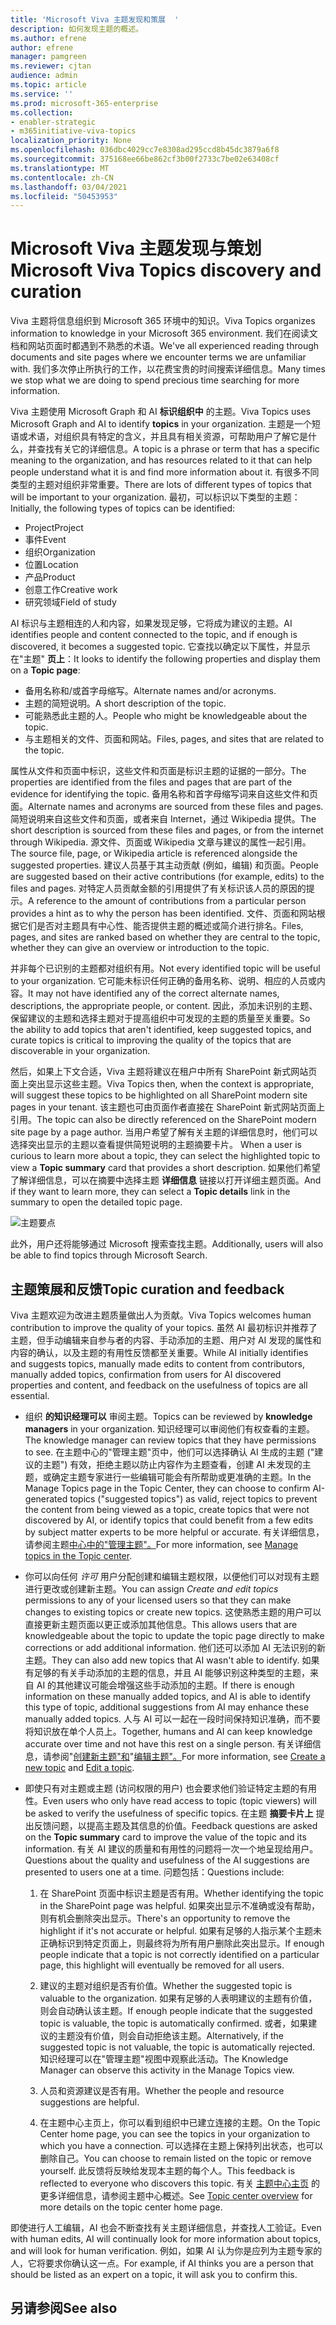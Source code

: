 ```yaml
---
title: 'Microsoft Viva 主题发现和策展  '
description: 如何发现主题的概述。
ms.author: efrene
author: efrene
manager: pamgreen
ms.reviewer: cjtan
audience: admin
ms.topic: article
ms.service: ''
ms.prod: microsoft-365-enterprise
ms.collection:
- enabler-strategic
- m365initiative-viva-topics
localization_priority: None
ms.openlocfilehash: 036dbc4029cc7e8308ad295ccd8b45dc3879a6f8
ms.sourcegitcommit: 375168ee66be862cf3b00f2733c7be02e63408cf
ms.translationtype: MT
ms.contentlocale: zh-CN
ms.lasthandoff: 03/04/2021
ms.locfileid: "50453953"
---
```

# <a name="microsoft-viva-topics-discovery-and-curation"></a><span data-ttu-id="98ac3-103">Microsoft Viva 主题发现与策划</span><span class="sxs-lookup"><span data-stu-id="98ac3-103">Microsoft Viva Topics discovery and curation</span></span> 

<span data-ttu-id="98ac3-104">Viva 主题将信息组织到 Microsoft 365 环境中的知识。</span><span class="sxs-lookup"><span data-stu-id="98ac3-104">Viva Topics organizes information to knowledge in your Microsoft 365 environment.</span></span> <span data-ttu-id="98ac3-105">我们在阅读文档和网站页面时都遇到不熟悉的术语。</span><span class="sxs-lookup"><span data-stu-id="98ac3-105">We've all experienced reading through documents and site pages where we encounter terms we are unfamiliar with.</span></span> <span data-ttu-id="98ac3-106">我们多次停止所执行的工作，以花费宝贵的时间搜索详细信息。</span><span class="sxs-lookup"><span data-stu-id="98ac3-106">Many times we stop what we are doing to spend precious time searching for more information.</span></span>

<span data-ttu-id="98ac3-107">Viva 主题使用 Microsoft Graph 和 AI **标识组织中** 的主题。</span><span class="sxs-lookup"><span data-stu-id="98ac3-107">Viva Topics uses Microsoft Graph and AI to identify **topics** in your organization.</span></span>  <span data-ttu-id="98ac3-108">主题是一个短语或术语，对组织具有特定的含义，并且具有相关资源，可帮助用户了解它是什么，并查找有关它的详细信息。</span><span class="sxs-lookup"><span data-stu-id="98ac3-108">A topic is a phrase or term that has a specific meaning to the organization, and has resources related to it that can help people understand what it is and find more information about it.</span></span> <span data-ttu-id="98ac3-109">有很多不同类型的主题对组织非常重要。</span><span class="sxs-lookup"><span data-stu-id="98ac3-109">There are lots of different types of topics that will be important to your organization.</span></span> <span data-ttu-id="98ac3-110">最初，可以标识以下类型的主题：</span><span class="sxs-lookup"><span data-stu-id="98ac3-110">Initially, the following types of topics can be identified:</span></span>
- <span data-ttu-id="98ac3-111">Project</span><span class="sxs-lookup"><span data-stu-id="98ac3-111">Project</span></span>
- <span data-ttu-id="98ac3-112">事件</span><span class="sxs-lookup"><span data-stu-id="98ac3-112">Event</span></span>
- <span data-ttu-id="98ac3-113">组织</span><span class="sxs-lookup"><span data-stu-id="98ac3-113">Organization</span></span>
- <span data-ttu-id="98ac3-114">位置</span><span class="sxs-lookup"><span data-stu-id="98ac3-114">Location</span></span>
- <span data-ttu-id="98ac3-115">产品</span><span class="sxs-lookup"><span data-stu-id="98ac3-115">Product</span></span>
- <span data-ttu-id="98ac3-116">创意工作</span><span class="sxs-lookup"><span data-stu-id="98ac3-116">Creative work</span></span>
- <span data-ttu-id="98ac3-117">研究领域</span><span class="sxs-lookup"><span data-stu-id="98ac3-117">Field of study</span></span>

<span data-ttu-id="98ac3-118">AI 标识与主题相连的人和内容，如果发现足够，它将成为建议的主题。</span><span class="sxs-lookup"><span data-stu-id="98ac3-118">AI identifies people and content connected to the topic, and if enough is discovered, it becomes a suggested topic.</span></span> <span data-ttu-id="98ac3-119">它查找以确定以下属性，并显示在"主题" **页上**：</span><span class="sxs-lookup"><span data-stu-id="98ac3-119">It looks to identify the following properties and display them on a **Topic page**:</span></span>
- <span data-ttu-id="98ac3-120">备用名称和/或首字母缩写。</span><span class="sxs-lookup"><span data-stu-id="98ac3-120">Alternate names and/or acronyms.</span></span>
- <span data-ttu-id="98ac3-121">主题的简短说明。</span><span class="sxs-lookup"><span data-stu-id="98ac3-121">A short description of the topic.</span></span>
- <span data-ttu-id="98ac3-122">可能熟悉此主题的人。</span><span class="sxs-lookup"><span data-stu-id="98ac3-122">People who might be knowledgeable about the topic.</span></span>
- <span data-ttu-id="98ac3-123">与主题相关的文件、页面和网站。</span><span class="sxs-lookup"><span data-stu-id="98ac3-123">Files, pages, and sites that are related to the topic.</span></span>

<span data-ttu-id="98ac3-124">属性从文件和页面中标识，这些文件和页面是标识主题的证据的一部分。</span><span class="sxs-lookup"><span data-stu-id="98ac3-124">The properties are identified from the files and pages that are part of the evidence for identifying the topic.</span></span> <span data-ttu-id="98ac3-125">备用名称和首字母缩写词来自这些文件和页面。</span><span class="sxs-lookup"><span data-stu-id="98ac3-125">Alternate names and acronyms are sourced from these files and pages.</span></span> <span data-ttu-id="98ac3-126">简短说明来自这些文件和页面，或者来自 Internet，通过 Wikipedia 提供。</span><span class="sxs-lookup"><span data-stu-id="98ac3-126">The short description is sourced from these files and pages, or from the internet through Wikipedia.</span></span> <span data-ttu-id="98ac3-127">源文件、页面或 Wikipedia 文章与建议的属性一起引用。</span><span class="sxs-lookup"><span data-stu-id="98ac3-127">The source file, page, or Wikipedia article is referenced alongside the suggested properties.</span></span> <span data-ttu-id="98ac3-128">建议人员基于其主动贡献 (例如，编辑) 和页面。</span><span class="sxs-lookup"><span data-stu-id="98ac3-128">People are suggested based on their active contributions (for example, edits) to the files and pages.</span></span> <span data-ttu-id="98ac3-129">对特定人员贡献金额的引用提供了有关标识该人员的原因的提示。</span><span class="sxs-lookup"><span data-stu-id="98ac3-129">A reference to the amount of contributions from a particular person provides a hint as to why the person has been identified.</span></span> <span data-ttu-id="98ac3-130">文件、页面和网站根据它们是否对主题具有中心性、能否提供主题的概述或简介进行排名。</span><span class="sxs-lookup"><span data-stu-id="98ac3-130">Files, pages, and sites are ranked based on whether they are central to the topic, whether they can give an overview or introduction to the topic.</span></span> 

<span data-ttu-id="98ac3-131">并非每个已识别的主题都对组织有用。</span><span class="sxs-lookup"><span data-stu-id="98ac3-131">Not every identified topic will be useful to your organization.</span></span> <span data-ttu-id="98ac3-132">它可能未标识任何正确的备用名称、说明、相应的人员或内容。</span><span class="sxs-lookup"><span data-stu-id="98ac3-132">It may not have identified any of the correct alternate names, descriptions, the appropriate people, or content.</span></span> <span data-ttu-id="98ac3-133">因此，添加未识别的主题、保留建议的主题和选择主题对于提高组织中可发现的主题的质量至关重要。</span><span class="sxs-lookup"><span data-stu-id="98ac3-133">So the ability to add topics that aren't identified, keep suggested topics, and curate topics is critical to improving the quality of the topics that are discoverable in your organization.</span></span>

<span data-ttu-id="98ac3-134">然后，如果上下文合适，Viva 主题将建议在租户中所有 SharePoint 新式网站页面上突出显示这些主题。</span><span class="sxs-lookup"><span data-stu-id="98ac3-134">Viva Topics then, when the context is appropriate, will suggest these topics to be highlighted on all SharePoint modern site pages in your tenant.</span></span> <span data-ttu-id="98ac3-135">该主题也可由页面作者直接在 SharePoint 新式网站页面上引用。</span><span class="sxs-lookup"><span data-stu-id="98ac3-135">The topic can also be directly referenced on the SharePoint modern site page by a page author.</span></span> <span data-ttu-id="98ac3-136">当用户希望了解有关主题的详细信息时，他们可以选择突出显示的主题以查看提供简短说明的主题摘要卡片。 </span><span class="sxs-lookup"><span data-stu-id="98ac3-136">When a user is curious to learn more about a topic, they can select the highlighted topic to view a **Topic summary** card that provides a short description.</span></span> <span data-ttu-id="98ac3-137">如果他们希望了解详细信息，可以在摘要中选择主题 **详细信息** 链接以打开详细主题页面。</span><span class="sxs-lookup"><span data-stu-id="98ac3-137">And if they want to learn more, they can select a **Topic details** link in the summary to open the detailed topic page.</span></span>

![主题要点](../media/knowledge-management/saturn.png) </br>

<span data-ttu-id="98ac3-139">此外，用户还将能够通过 Microsoft 搜索查找主题。</span><span class="sxs-lookup"><span data-stu-id="98ac3-139">Additionally, users will also be able to find topics through Microsoft Search.</span></span>

## <a name="topic-curation-and-feedback"></a><span data-ttu-id="98ac3-140">主题策展和反馈</span><span class="sxs-lookup"><span data-stu-id="98ac3-140">Topic curation and feedback</span></span>

<span data-ttu-id="98ac3-141">Viva 主题欢迎为改进主题质量做出人为贡献。</span><span class="sxs-lookup"><span data-stu-id="98ac3-141">Viva Topics welcomes human contribution to improve the quality of your topics.</span></span> <span data-ttu-id="98ac3-142">虽然 AI 最初标识并推荐了主题，但手动编辑来自参与者的内容、手动添加的主题、用户对 AI 发现的属性和内容的确认，以及主题的有用性反馈都至关重要。</span><span class="sxs-lookup"><span data-stu-id="98ac3-142">While AI initially identifies and suggests topics, manually made edits to content from contributors, manually added topics, confirmation from users for AI discovered properties and content, and feedback on the usefulness of topics are all essential.</span></span>

- <span data-ttu-id="98ac3-143">组织 **的知识经理可以** 审阅主题。</span><span class="sxs-lookup"><span data-stu-id="98ac3-143">Topics can be reviewed by **knowledge managers** in your organization.</span></span> <span data-ttu-id="98ac3-144">知识经理可以审阅他们有权查看的主题。</span><span class="sxs-lookup"><span data-stu-id="98ac3-144">The knowledge manager can review topics that they have permissions to see.</span></span> <span data-ttu-id="98ac3-145">在主题中心的"管理主题"页中，他们可以选择确认 AI 生成的主题 ("建议的主题") 有效，拒绝主题以防止内容作为主题查看，创建 AI 未发现的主题，或确定主题专家进行一些编辑可能会有所帮助或更准确的主题。</span><span class="sxs-lookup"><span data-stu-id="98ac3-145">In the Manage Topics page in the Topic Center, they can choose to confirm AI-generated topics ("suggested topics") as valid, reject topics to prevent the content from being viewed as a topic, create topics that were not discovered by AI, or identify topics that could benefit from a few edits by subject matter experts to be more helpful or accurate.</span></span> <span data-ttu-id="98ac3-146">有关详细信息，请参阅主题[中心中的"管理主题"。](manage-topics.md)</span><span class="sxs-lookup"><span data-stu-id="98ac3-146">For more information, see [Manage topics in the Topic center](manage-topics.md).</span></span>

- <span data-ttu-id="98ac3-147">你可以向任何 *许可* 用户分配创建和编辑主题权限，以便他们可以对现有主题进行更改或创建新主题。</span><span class="sxs-lookup"><span data-stu-id="98ac3-147">You can assign *Create and edit topics* permissions to any of your licensed users so that they can make changes to existing topics or create new topics.</span></span> <span data-ttu-id="98ac3-148">这使熟悉主题的用户可以直接更新主题页面以更正或添加其他信息。</span><span class="sxs-lookup"><span data-stu-id="98ac3-148">This allows users that are knowledgeable about the topic to update the topic page directly to make corrections or add additional information.</span></span> <span data-ttu-id="98ac3-149">他们还可以添加 AI 无法识别的新主题。</span><span class="sxs-lookup"><span data-stu-id="98ac3-149">They can also add new topics that AI wasn't able to identify.</span></span> <span data-ttu-id="98ac3-150">如果有足够的有关手动添加的主题的信息，并且 AI 能够识别这种类型的主题，来自 AI 的其他建议可能会增强这些手动添加的主题。</span><span class="sxs-lookup"><span data-stu-id="98ac3-150">If there is enough information on these manually added topics, and AI is able to identify this type of topic, additional suggestions from AI may enhance these manually added topics.</span></span> <span data-ttu-id="98ac3-151">人与 AI 可以一起在一段时间保持知识准确，而不要将知识放在单个人员上。</span><span class="sxs-lookup"><span data-stu-id="98ac3-151">Together, humans and AI can keep knowledge accurate over time and not have this rest on a single person.</span></span> <span data-ttu-id="98ac3-152">有关详细信息，请参阅"[创建新主题"和](https://docs.microsoft.com/microsoft-365/knowledge/create-a-topic)"[编辑主题"。](https://docs.microsoft.com/microsoft-365/knowledge/edit-a-topic)</span><span class="sxs-lookup"><span data-stu-id="98ac3-152">For more information, see [Create a new topic](https://docs.microsoft.com/microsoft-365/knowledge/create-a-topic) and [Edit a topic](https://docs.microsoft.com/microsoft-365/knowledge/edit-a-topic).</span></span>

- <span data-ttu-id="98ac3-153">即使只有对主题或主题 (访问权限的用户) 也会要求他们验证特定主题的有用性。</span><span class="sxs-lookup"><span data-stu-id="98ac3-153">Even users who only have read access to topic (topic viewers) will be asked to verify the usefulness of specific topics.</span></span> <span data-ttu-id="98ac3-154">在主题 **摘要卡片上** 提出反馈问题，以提高主题及其信息的价值。</span><span class="sxs-lookup"><span data-stu-id="98ac3-154">Feedback questions are asked on the **Topic summary** card to improve the value of the topic and its information.</span></span> <span data-ttu-id="98ac3-155">有关 AI 建议的质量和有用性的问题将一次一个地呈现给用户。</span><span class="sxs-lookup"><span data-stu-id="98ac3-155">Questions about the quality and usefulness of the AI suggestions are presented to users one at a time.</span></span> <span data-ttu-id="98ac3-156">问题包括：</span><span class="sxs-lookup"><span data-stu-id="98ac3-156">Questions include:</span></span></br>

    1. <span data-ttu-id="98ac3-157">在 SharePoint 页面中标识主题是否有用。</span><span class="sxs-lookup"><span data-stu-id="98ac3-157">Whether identifying the topic in the SharePoint page was helpful.</span></span> <span data-ttu-id="98ac3-158">如果突出显示不准确或没有帮助，则有机会删除突出显示。</span><span class="sxs-lookup"><span data-stu-id="98ac3-158">There's an opportunity to remove the highlight if it's not accurate or helpful.</span></span> <span data-ttu-id="98ac3-159">如果有足够的人指示某个主题未正确标识到特定页面上，则最终将为所有用户删除此突出显示。</span><span class="sxs-lookup"><span data-stu-id="98ac3-159">If enough people indicate that a topic is not correctly identified on a particular page, this highlight will eventually be removed for all users.</span></span> 

    2. <span data-ttu-id="98ac3-160">建议的主题对组织是否有价值。</span><span class="sxs-lookup"><span data-stu-id="98ac3-160">Whether the suggested topic is valuable to the organization.</span></span> <span data-ttu-id="98ac3-161">如果有足够的人表明建议的主题有价值，则会自动确认该主题。</span><span class="sxs-lookup"><span data-stu-id="98ac3-161">If enough people indicate that the suggested topic is valuable, the topic is automatically confirmed.</span></span> <span data-ttu-id="98ac3-162">或者，如果建议的主题没有价值，则会自动拒绝该主题。</span><span class="sxs-lookup"><span data-stu-id="98ac3-162">Alternatively, if the suggested topic is not valuable, the topic is automatically rejected.</span></span> <span data-ttu-id="98ac3-163">知识经理可以在"管理主题"视图中观察此活动。</span><span class="sxs-lookup"><span data-stu-id="98ac3-163">The Knowledge Manager can observe this activity in the Manage Topics view.</span></span>

    3. <span data-ttu-id="98ac3-164">人员和资源建议是否有用。</span><span class="sxs-lookup"><span data-stu-id="98ac3-164">Whether the people and resource suggestions are helpful.</span></span>

    4. <span data-ttu-id="98ac3-165">在主题中心主页上，你可以看到组织中已建立连接的主题。</span><span class="sxs-lookup"><span data-stu-id="98ac3-165">On the Topic Center home page, you can see the topics in your organization to which you have a connection.</span></span> <span data-ttu-id="98ac3-166">可以选择在主题上保持列出状态，也可以删除自己。</span><span class="sxs-lookup"><span data-stu-id="98ac3-166">You can choose to remain listed on the topic or remove yourself.</span></span> <span data-ttu-id="98ac3-167">此反馈将反映给发现本主题的每个人。</span><span class="sxs-lookup"><span data-stu-id="98ac3-167">This feedback is reflected to everyone who discovers this topic.</span></span> <span data-ttu-id="98ac3-168">有关 [主题中心主页](https://docs.microsoft.com/microsoft-365/knowledge/topic-center-overview) 的更多详细信息，请参阅主题中心概述。</span><span class="sxs-lookup"><span data-stu-id="98ac3-168">See [Topic center overview](https://docs.microsoft.com/microsoft-365/knowledge/topic-center-overview) for more details on the topic center home page.</span></span>

<span data-ttu-id="98ac3-169">即使进行人工编辑，AI 也会不断查找有关主题详细信息，并查找人工验证。</span><span class="sxs-lookup"><span data-stu-id="98ac3-169">Even with human edits, AI will continually look for more information about topics, and will look for human verification.</span></span> <span data-ttu-id="98ac3-170">例如，如果 AI 认为你是应列为主题专家的人，它将要求你确认这一点。</span><span class="sxs-lookup"><span data-stu-id="98ac3-170">For example, if AI thinks you are a person that should be listed as an expert on a topic, it will ask you to confirm this.</span></span> 


## <a name="see-also"></a><span data-ttu-id="98ac3-171">另请参阅</span><span class="sxs-lookup"><span data-stu-id="98ac3-171">See also</span></span>

